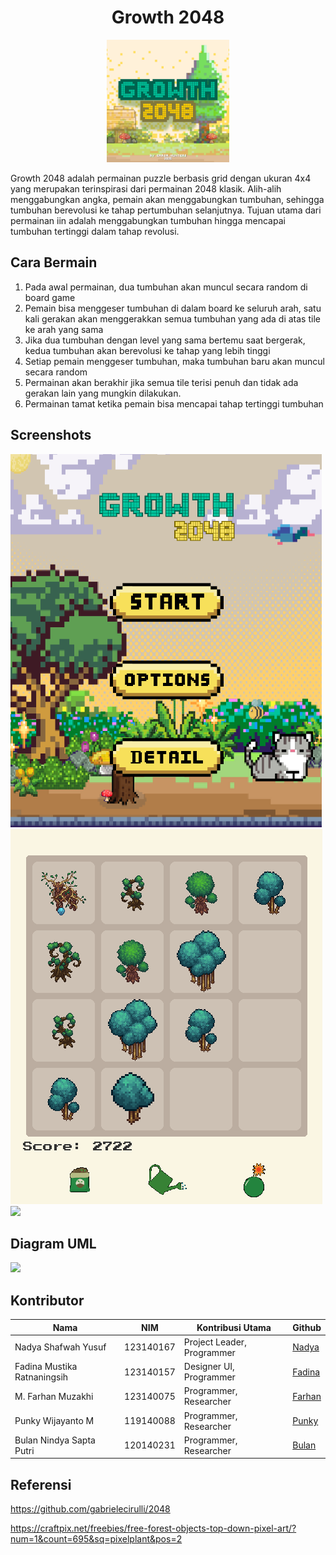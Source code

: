 <h1 align="center">Growth 2048</h1>
<p align="center">
  <img src="Screenshot/GROWTH.png" height="196px" />
</p>
Growth 2048 adalah permainan puzzle berbasis grid dengan ukuran 4x4 yang merupakan terinspirasi dari permainan 2048 klasik. Alih-alih menggabungkan angka, pemain akan menggabungkan tumbuhan, sehingga tumbuhan berevolusi ke tahap pertumbuhan selanjutnya. Tujuan utama dari permainan iin adalah menggabungkan tumbuhan hingga mencapai tumbuhan tertinggi dalam tahap revolusi.

## Cara Bermain
1. Pada awal permainan, dua tumbuhan akan muncul secara random di board game
2. Pemain bisa menggeser tumbuhan di dalam board ke seluruh arah, satu kali gerakan akan menggerakkan semua tumbuhan yang ada di atas tile ke arah yang sama
3. Jika dua tumbuhan dengan level yang sama bertemu saat bergerak, kedua tumbuhan akan berevolusi ke tahap yang lebih tinggi
4. Setiap pemain menggeser tumbuhan, maka tumbuhan baru akan muncul secara random
5. Permainan akan berakhir jika semua tile terisi penuh dan tidak ada gerakan lain yang mungkin dilakukan.
6. Permainan tamat ketika pemain bisa mencapai tahap tertinggi tumbuhan

## Screenshots

<img src="screenshot/1.png">
<img src="screenshot/2.png">
<img src="screenshot/3.png">

## Diagram UML

<img src="Screenshot/uml.png">

## Kontributor

| Nama       | NIM                 | Kontribusi Utama                  | Github |
|------------|---------------------|-----------------------------------|----|
| Nadya Shafwah Yusuf   | 123140167 | Project Leader, Programmer  | [Nadya](https://github.com/Nadya-167-14) |
| Fadina Mustika Ratnaningsih  | 123140157 | Designer UI, Programmer| [Fadina](https://github.com/04-157-Fadina)|
| M. Farhan Muzakhi  | 123140075 | Programmer, Researcher| [Farhan](https://github.com/13-075-muhammadfarhanmuzakhi)|
| Punky Wijayanto M  | 119140088 | Programmer, Researcher | [Punky](https://github.com/Punkyanto) |
| Bulan Nindya Sapta Putri  | 120140231 | Programmer, Researcher| [Bulan](https://github.com/120140231-bulan)|

## Referensi
https://github.com/gabrielecirulli/2048

https://craftpix.net/freebies/free-forest-objects-top-down-pixel-art/?num=1&count=695&sq=pixelplant&pos=2
